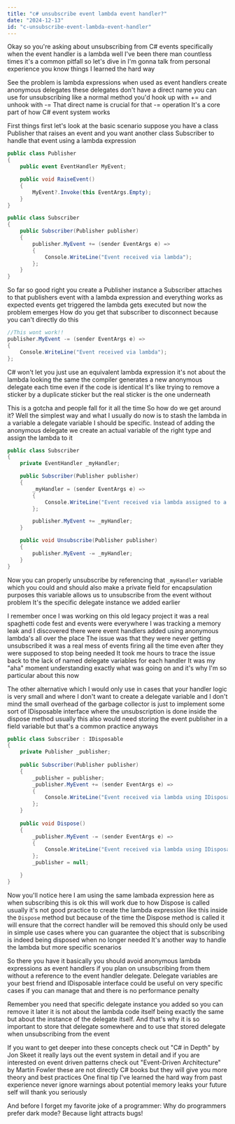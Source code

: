 ```yaml
---
title: "c# unsubscribe event lambda event handler?"
date: "2024-12-13"
id: "c-unsubscribe-event-lambda-event-handler"
---
```


Okay so you're asking about unsubscribing from C# events specifically when the event handler is a lambda well I've been there man countless times it's a common pitfall so let's dive in I'm gonna talk from personal experience you know things I learned the hard way

See the problem is lambda expressions when used as event handlers create anonymous delegates these delegates don't have a direct name you can use for unsubscribing like a normal method you'd hook up with += and unhook with -= That direct name is crucial for that -= operation It's a core part of how C# event system works

First things first let's look at the basic scenario suppose you have a class Publisher that raises an event and you want another class Subscriber to handle that event using a lambda expression

```csharp
public class Publisher
{
    public event EventHandler MyEvent;

    public void RaiseEvent()
    {
        MyEvent?.Invoke(this EventArgs.Empty);
    }
}

public class Subscriber
{
    public Subscriber(Publisher publisher)
    {
        publisher.MyEvent += (sender EventArgs e) =>
        {
            Console.WriteLine("Event received via lambda");
        };
    }
}
```

So far so good right you create a Publisher instance a Subscriber attaches to that publishers event with a lambda expression and everything works as expected events get triggered the lambda gets executed but now the problem emerges How do you get that subscriber to disconnect because you can't directly do this

```csharp
//This wont work!!
publisher.MyEvent -= (sender EventArgs e) =>
{
    Console.WriteLine("Event received via lambda");
};
```
C# won't let you just use an equivalent lambda expression it's not about the lambda looking the same the compiler generates a new anonymous delegate each time even if the code is identical It's like trying to remove a sticker by a duplicate sticker but the real sticker is the one underneath

This is a gotcha and people fall for it all the time So how do we get around it? Well the simplest way and what I usually do now is to stash the lambda in a variable a delegate variable I should be specific. Instead of adding the anonymous delegate we create an actual variable of the right type and assign the lambda to it

```csharp
public class Subscriber
{
    private EventHandler _myHandler;

    public Subscriber(Publisher publisher)
    {
        _myHandler = (sender EventArgs e) =>
        {
            Console.WriteLine("Event received via lambda assigned to a delegate variable");
        };

        publisher.MyEvent += _myHandler;
    }

    public void Unsubscribe(Publisher publisher)
    {
        publisher.MyEvent -= _myHandler;
    }
}
```

Now you can properly unsubscribe by referencing that `_myHandler` variable which you could and should also make a private field for encapsulation purposes this variable allows us to unsubscribe from the event without problem It's the specific delegate instance we added earlier

I remember once I was working on this old legacy project it was a real spaghetti code fest and events were everywhere I was tracking a memory leak and I discovered there were event handlers added using anonymous lambda's all over the place The issue was that they were never getting unsubscribed it was a real mess of events firing all the time even after they were supposed to stop being needed It took me hours to trace the issue back to the lack of named delegate variables for each handler It was my "aha" moment understanding exactly what was going on and it's why I'm so particular about this now

The other alternative which I would only use in cases that your handler logic is very small and where I don't want to create a delegate variable and I don't mind the small overhead of the garbage collector is just to implement some sort of IDisposable interface where the unsubscription is done inside the dispose method usually this also would need storing the event publisher in a field variable but that's a common practice anyways

```csharp
public class Subscriber : IDisposable
{
    private Publisher _publisher;
    
    public Subscriber(Publisher publisher)
    {
        _publisher = publisher;
        _publisher.MyEvent += (sender EventArgs e) =>
        {
            Console.WriteLine("Event received via lambda using IDisposable");
        };
    }
    
    public void Dispose()
    {
        _publisher.MyEvent -= (sender EventArgs e) =>
        {
            Console.WriteLine("Event received via lambda using IDisposable");
        };
        _publisher = null;

    }
}
```
Now you'll notice here I am using the same lambada expression here as when subscribing this is ok this will work due to how Dispose is called usually it's not good practice to create the lambda expression like this inside the `Dispose` method but because of the time the Dispose method is called it will ensure that the correct handler will be removed this should only be used in simple use cases where you can guarantee the object that is subscribing is indeed being disposed when no longer needed It's another way to handle the lambda but more specific scenarios

So there you have it basically you should avoid anonymous lambda expressions as event handlers if you plan on unsubscribing from them without a reference to the event handler delegate. Delegate variables are your best friend and IDisposable interface could be useful on very specific cases if you can manage that and there is no performance penalty

Remember you need that specific delegate instance you added so you can remove it later it is not about the lambda code itself being exactly the same but about the instance of the delegate itself. And that's why it is so important to store that delegate somewhere and to use that stored delegate when unsubscribing from the event

If you want to get deeper into these concepts check out "C# in Depth" by Jon Skeet it really lays out the event system in detail and if you are interested on event driven patterns check out "Event-Driven Architecture" by Martin Fowler these are not directly C# books but they will give you more theory and best practices
One final tip I've learned the hard way from past experience never ignore warnings about potential memory leaks your future self will thank you seriously

And before I forget my favorite joke of a programmer: Why do programmers prefer dark mode? Because light attracts bugs!
